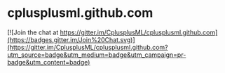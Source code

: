 cplusplusml.github.com
======================

[![Join the chat at https://gitter.im/CplusplusML/cplusplusml.github.com](https://badges.gitter.im/Join%20Chat.svg)](https://gitter.im/CplusplusML/cplusplusml.github.com?utm_source=badge&utm_medium=badge&utm_campaign=pr-badge&utm_content=badge)